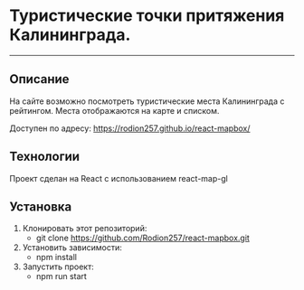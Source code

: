 # Туристические точки притяжения Калининграда.
------------------

## Описание
На сайте возможно посмотреть туристические места Калининграда с рейтингом.
Места отображаются на карте и списком.

Доступен по адресу: https://rodion257.github.io/react-mapbox/

## Технологии
Проект сделан на React с использованием react-map-gl

## Установка 
1. Клонировать этот репозиторий:
    + git clone https://github.com/Rodion257/react-mapbox.git
2. Установить зависимости:
    + npm install
3. Запустить проект: 
    + npm run start